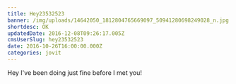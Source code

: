 ```yaml
---
title: Hey23532523
banner: /img/uploads/14642050_1812804765669097_50941280698249028_n.jpg
shortdesc: OK
updatedDate: 2016-12-08T09:26:17.005Z
cmsUserSlug: hey23532523
date: 2016-10-26T16:00:00.000Z
categories: jovit
---
```


Hey I've been doing just fine before I met you!
